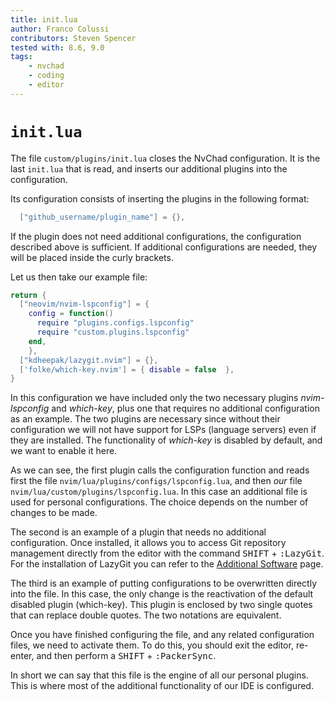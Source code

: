 ```yaml
---
title: init.lua
author: Franco Colussi
contributors: Steven Spencer
tested with: 8.6, 9.0
tags:
    - nvchad
    - coding
    - editor
---
```


# `init.lua`

The file `custom/plugins/init.lua` closes the NvChad configuration. It is the last `init.lua` that is read, and inserts our additional plugins into the configuration. 

Its configuration consists of inserting the plugins in the following format:

```lua
  ["github_username/plugin_name"] = {},
```

If the plugin does not need additional configurations, the configuration described above is sufficient. If additional configurations are needed, they will be placed inside the curly brackets.

Let us then take our example file:

```lua
return {
  ["neovim/nvim-lspconfig"] = {
    config = function()
      require "plugins.configs.lspconfig"
      require "custom.plugins.lspconfig"
    end,
	},
  ["kdheepak/lazygit.nvim"] = {},
  ['folke/which-key.nvim'] = { disable = false  },
}
```

In this configuration we have included only the two necessary plugins *nvim-lspconfig* and *which-key*, plus one that requires no additional configuration as an example. The two plugins are necessary since without their configuration we will not have support for LSPs (language servers) even if they are installed. The functionality of *which-key* is disabled by default, and we want to enable it here.

As we can see, the first plugin calls the configuration function and reads first the file `nvim/lua/plugins/configs/lspconfig.lua`, and then *our* file `nvim/lua/custom/plugins/lspconfig.lua`. In this case an additional file is used for personal configurations. The choice depends on the number of changes to be made.

The second is an example of a plugin that needs no additional configuration. Once installed, it allows you to access Git repository management directly from the editor with the command <kbd>SHIFT</kbd> + <kbd>:LazyGit</kbd>. For the installation of LazyGit you can refer to the [Additional Software](../../additional_software.md) page.

The third is an example of putting configurations to be overwritten directly into the file. In this case, the only change is the reactivation of the default disabled plugin (which-key). This plugin is enclosed by two single quotes that can replace double quotes. The two notations are equivalent.

Once you have finished configuring the file, and any related configuration files, we need to activate them. To do this, you should exit the editor, re-enter, and then perform a <kbd>SHIFT</kbd> + <kbd>:PackerSync</kbd>.

In short we can say that this file is the engine of all our personal plugins. This is where most of the additional functionality of our IDE is configured.
